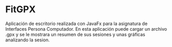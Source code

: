 # FitGPX
Aplicación de escritorio realizada con JavaFx para la asignatura de Interfaces Persona Computador. En esta aplicación puede cargar un archivo .gpx y se le mostrara un resumen de sus sesiones y unas gráficas analizando la sesion.
